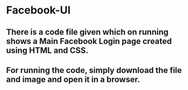 # Facebook-UI
## There is a code file given which on running shows a Main Facebook Login page created using HTML and CSS.
## For running the code, simply download the file and image and open it in a browser.
